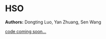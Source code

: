 # HSO
**Authors:** Dongting Luo, Yan Zhuang, Sen Wang

<a href="https://youtu.be/AchJQ2u8K50" target="_blank">

code coming soon...

